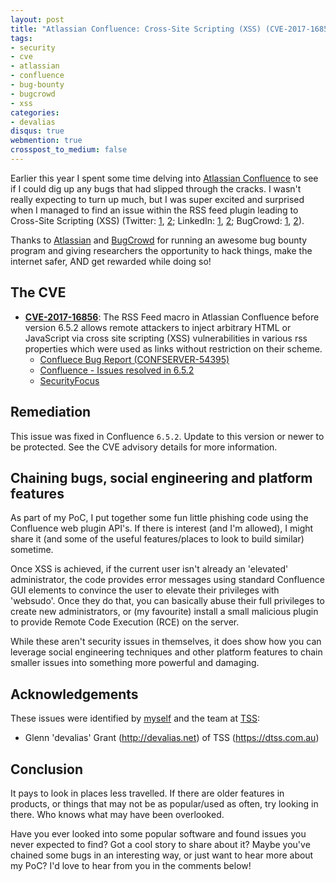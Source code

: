 ```yaml
---
layout: post
title: "Atlassian Confluence: Cross-Site Scripting (XSS) (CVE-2017-16856)"
tags:
- security
- cve
- atlassian
- confluence
- bug-bounty
- bugcrowd
- xss
categories:
- devalias
disqus: true
webmention: true
crosspost_to_medium: false
---
```

Earlier this year I spent some time delving into [Atlassian Confluence](https://www.atlassian.com/software/confluence) to see if I could dig up any bugs that had slipped through the cracks. I wasn't really expecting to turn up much, but I was super excited and surprised when I managed to find an issue within the RSS feed plugin leading to Cross-Site Scripting (XSS) (Twitter: [1](https://twitter.com/_devalias/status/922234470274498560), [2](https://twitter.com/_devalias/status/938271825414455298); LinkedIn: [1](https://www.linkedin.com/feed/update/urn:li:activity:6328008786355331072/), [2](https://www.linkedin.com/feed/update/urn:li:activity:6344043067401732096); BugCrowd: [1](https://bugcrowd.com/devalias), [2](https://bugcrowd.com/atlassian/hall-of-fame)).

Thanks to [Atlassian](https://www.atlassian.com/trust/security) and [BugCrowd](https://www.bugcrowd.com/) for running an awesome bug bounty program and giving researchers the opportunity to hack things, make the internet safer, AND get rewarded while doing so!

## The CVE

* **[CVE-2017-16856](https://cve.mitre.org/cgi-bin/cvename.cgi?name=CVE-2017-16856)**: The RSS Feed macro in Atlassian Confluence before version 6.5.2 allows remote attackers to inject arbitrary HTML or JavaScript via cross site scripting (XSS) vulnerabilities in various rss properties which were used as links without restriction on their scheme.
    * [Confluece Bug Report (CONFSERVER-54395)](https://jira.atlassian.com/browse/CONFSERVER-54395)
    * [Confluence - Issues resolved in 6.5.2](https://confluence.atlassian.com/doc/issues-resolved-in-6-5-2-940701301.html)
    * [SecurityFocus](http://www.securityfocus.com/bid/102094)

## Remediation

This issue was fixed in Confluence `6.5.2`. Update to this version or newer to be protected. See the CVE advisory details for more information.

## Chaining bugs, social engineering and platform features

As part of my PoC, I put together some fun little phishing code using the Confluence web plugin API's. If there is interest (and I'm allowed), I might share it (and some of the useful features/places to look to build similar) sometime.

Once XSS is achieved, if the current user isn't already an 'elevated' administrator, the code provides error messages using standard Confluence GUI elements to convince the user to elevate their privileges with 'websudo'. Once they do that, you can basically abuse their full privileges to create new administrators, or (my favourite) install a small malicious plugin to provide Remote Code Execution (RCE) on the server.

While these aren't security issues in themselves, it does show how you can leverage social engineering techniques and other platform features to chain smaller issues into something more powerful and damaging.

## Acknowledgements

These issues were identified by [myself](http://devalias.net) and the team at [TSS](https://dtss.com.au):

* Glenn 'devalias' Grant (http://devalias.net) of TSS (https://dtss.com.au)

## Conclusion

It pays to look in places less travelled. If there are older features in products, or things that may not be as popular/used as often, try looking in there. Who knows what may have been overlooked.

Have you ever looked into some popular software and found issues you never expected to find? Got a cool story to share about it? Maybe you've chained some bugs in an interesting way, or just want to hear more about my PoC? I'd love to hear from you in the comments below!

